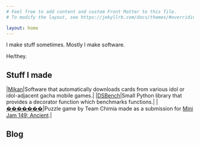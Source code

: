 ```yaml
---
# Feel free to add content and custom Front Matter to this file.
# To modify the layout, see https://jekyllrb.com/docs/themes/#overriding-theme-defaults

layout: home
---
```


I make stuff sometimes. Mostly I make software.

He/they.

## Stuff I made

|[Mikan](/mikan)|Software that automatically downloads cards from various idol or idol-adjacent gacha mobile games.|
|[DSBench](/dsbench)|Small Python library that provides a decorator function which benchmarks functions.|
|[�������](https://demonicsavage.itch.io/replacementcharacter)|Puzzle game by Team Chimia made as a submission for [Mini Jam 149: Ancient](https://itch.io/jam/mini-jam-149-ancient).|

## Blog
